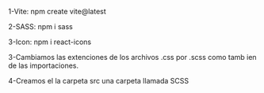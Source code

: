 1-Vite: npm create vite@latest

2-SASS: npm i sass

3-Icon: npm i react-icons

3-Cambiamos las extenciones de los archivos .css por .scss como tamb ien de las importaciones.

4-Creamos el la carpeta src una carpeta llamada SCSS
